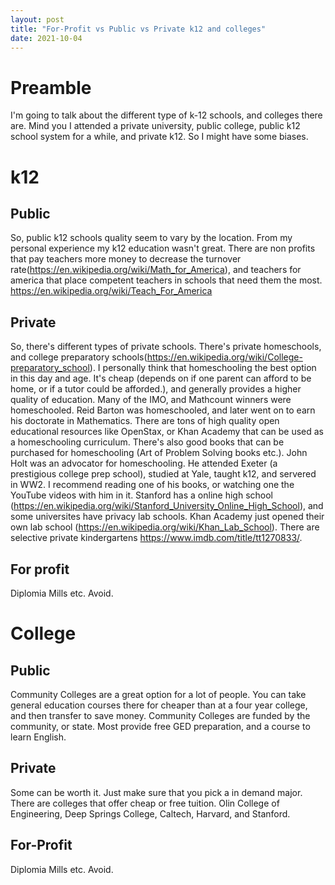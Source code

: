 ```yaml
---
layout: post
title: "For-Profit vs Public vs Private k12 and colleges"
date: 2021-10-04
---
```


# Preamble

I'm going to talk about the different type of k-12 schools, and colleges there are. Mind you I attended a private university, public college, public k12 school system for a while, and private k12. So I might have some biases.

# k12

## Public

So, public k12 schools quality seem to vary by the location. From my personal experience my k12 education wasn't great. There are non profits that pay teachers more money to decrease the turnover rate(https://en.wikipedia.org/wiki/Math_for_America), and teachers for america that place competent teachers in schools that need them the most. https://en.wikipedia.org/wiki/Teach_For_America 

## Private

So, there's different types of private schools. There's private homeschools, and college preparatory schools(https://en.wikipedia.org/wiki/College-preparatory_school). I personally think that homeschooling the best option in this day and age. It's cheap (depends on if one parent can afford to be home, or if a tutor could be afforded.), and generally provides a higher quality of education. Many of the IMO, and Mathcount winners were homeschooled. Reid Barton was homeschooled, and later went on to earn his doctorate in Mathematics.
There are tons of high quality open educational resources like OpenStax, or Khan Academy that can be used as a homeschooling curriculum. There's also good books that can be purchased for homeschooling (Art of Problem Solving books etc.). John Holt was an advocator for homeschooling. He attended Exeter (a prestigious college prep school), studied at Yale, taught k12, and servered in WW2. I recommend reading one of his books, or watching one the YouTube videos with him in it.
Stanford has a online high school (https://en.wikipedia.org/wiki/Stanford_University_Online_High_School), and some universites have privacy lab schools. Khan Academy just opened their own lab school (https://en.wikipedia.org/wiki/Khan_Lab_School). 
There are selective private kindergartens https://www.imdb.com/title/tt1270833/. 

## For profit

Diplomia Mills etc. Avoid.

# College

## Public

Community Colleges are a great option for a lot of people. You can take general education courses there for cheaper than at a four year college, and then transfer to save money. Community Colleges are funded by the community, or state. Most provide free GED preparation, and a course to learn English.

## Private

Some can be worth it. Just make sure that you pick a in demand major. There are colleges that offer cheap or free tuition. Olin College of Engineering, Deep Springs College, Caltech, Harvard, and Stanford.  
## For-Profit

Diplomia Mills etc. Avoid.


